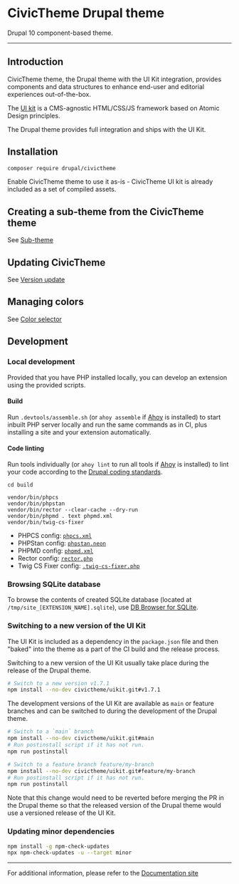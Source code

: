 # CivicTheme Drupal theme

Drupal 10 component-based theme.

----

## Introduction

CivicTheme theme, the Drupal theme with the UI Kit integration, provides
components and data structures to enhance end-user and editorial experiences
out-of-the-box.

The [UI kit](https://github.com/civictheme/uikit)
is a CMS-agnostic HTML/CSS/JS framework based on Atomic Design principles.

The Drupal theme provides full integration and ships with the UI Kit.

## Installation

```bash
composer require drupal/civictheme
```

Enable CivicTheme theme to use it as-is - CivicTheme UI kit is
already included as a set of compiled assets.

## Creating a sub-theme from the CivicTheme theme

See [Sub-theme](https://docs.civictheme.io/development/drupal-theme/sub-theme)

## Updating CivicTheme

See [Version update](https://docs.civictheme.io/development/drupal-theme/version-update)

## Managing colors

See [Color selector](https://docs.civictheme.io/development/drupal-theme/color-selector)

## Development

### Local development

Provided that you have PHP installed locally, you can develop an extension using
the provided scripts.

#### Build

Run `.devtools/assemble.sh` (or `ahoy assemble`
if [Ahoy](https://github.com/ahoy-cli/ahoy) is installed) to start inbuilt PHP
server locally and run the same commands as in CI, plus installing a site and
your extension automatically.

#### Code linting

Run tools individually (or `ahoy lint` to run all tools
if [Ahoy](https://github.com/ahoy-cli/ahoy) is installed) to lint your code
according to
the [Drupal coding standards](https://www.drupal.org/docs/develop/standards).

```
cd build

vendor/bin/phpcs
vendor/bin/phpstan
vendor/bin/rector --clear-cache --dry-run
vendor/bin/phpmd . text phpmd.xml
vendor/bin/twig-cs-fixer
```

- PHPCS config: [`phpcs.xml`](phpcs.xml)
- PHPStan config: [`phpstan.neon`](phpstan.neon)
- PHPMD config: [`phpmd.xml`](phpmd.xml)
- Rector config: [`rector.php`](rector.php)
- Twig CS Fixer config: [`.twig-cs-fixer.php`](.twig-cs-fixer.php)

### Browsing SQLite database

To browse the contents of created SQLite database
(located at `/tmp/site_[EXTENSION_NAME].sqlite`),
use [DB Browser for SQLite](https://sqlitebrowser.org/).

### Switching to a new version of the UI Kit

The UI Kit is included as a dependency in the `package.json` file and then
"baked" into the theme as a part of the CI build and the release process.

Switching to a new version of the UI Kit usually take place during the release
of the Drupal theme.

```bash
# Switch to a new version v1.7.1
npm install --no-dev civictheme/uikit.git#v1.7.1
```

The development versions of the UI Kit are available as `main` or feature
branches and can be switched to during the development of the Drupal theme.

```bash
# Switch to a `main` branch
npm install --no-dev civictheme/uikit.git#main
# Run postinstall script if it has not run.
npm run postinstall
```

```bash
# Switch to a feature branch feature/my-branch
npm install --no-dev civictheme/uikit.git#feature/my-branch
# Run postinstall script if it has not run.
npm run postinstall
```

Note that this change would need to be reverted before merging the PR in the
Drupal theme so that the released version of the Drupal theme would use a
versioned release of the UI Kit.

### Updating minor dependencies

```bash
npm install -g npm-check-updates
npx npm-check-updates -u --target minor
```

---

For additional information, please refer to
the [Documentation site](https://docs.civictheme.io/drupal-theme)
